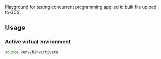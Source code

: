 Playground for testing concurrent programming applied to bulk file upload to GCS.


## Usage

### Active virtual environment

```bash
source venv/bin/activate
```

